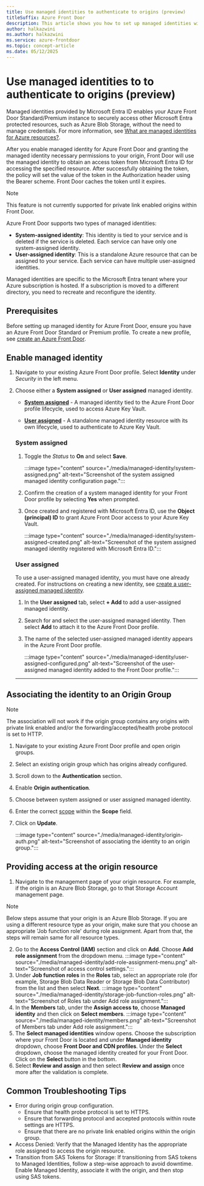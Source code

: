 ```yaml
---
title: Use managed identities to authenticate to origins (preview)
titleSuffix: Azure Front Door
description: This article shows you how to set up managed identities with Azure Front Door to authnticate to origins.
author: halkazwini
ms.author: halkazwini
ms.service: azure-frontdoor
ms.topic: concept-article
ms.date: 05/12/2025
---
```


# Use managed identities to to authenticate to origins (preview)

Managed identities provided by Microsoft Entra ID enables your Azure Front Door Standard/Premium instance to securely access other Microsoft Entra protected resources, such as Azure Blob Storage, without the need to manage credentials. For more information, see [What are managed identities for Azure resources?](../active-directory/managed-identities-azure-resources/overview.md).

After you enable managed identity for Azure Front Door and granting the managed identity necessary permissions to your origin, Front Door will use the managed identity to obtain an access token from Microsoft Entra ID for accessing the specified resource. After successfully obtaining the token, the policy will set the value of the token in the Authorization header using the Bearer scheme. Front Door caches the token until it expires. 

> [!Note]
> This feature is not currently supported for private link enabled origins within Front Door.

Azure Front Door supports two types of managed identities:

* **System-assigned identity**: This identity is tied to your service and is deleted if the service is deleted. Each service can have only one system-assigned identity.
* **User-assigned identity**: This is a standalone Azure resource that can be assigned to your service. Each service can have multiple user-assigned identities.

Managed identities are specific to the Microsoft Entra tenant where your Azure subscription is hosted. If a subscription is moved to a different directory, you need to recreate and reconfigure the identity.

## Prerequisites

Before setting up managed identity for Azure Front Door, ensure you have an Azure Front Door Standard or Premium profile. To create a new profile, see [create an Azure Front Door](create-front-door-portal.md).

## Enable managed identity

1. Navigate to your existing Azure Front Door profile. Select **Identity** under *Security* in the left menu.

1. Choose either a **System assigned** or **User assigned** managed identity.

    * **[System assigned](#system-assigned)** - A managed identity tied to the Azure Front Door profile lifecycle, used to access Azure Key Vault.
    
    * **[User assigned](#user-assigned)** - A standalone managed identity resource with its own lifecycle, used to authenticate to Azure Key Vault.

    ### System assigned
    
    1. Toggle the *Status* to **On** and select **Save**.
    
        :::image type="content" source="./media/managed-identity/system-assigned.png" alt-text="Screenshot of the system assigned managed identity configuration page.":::
    
    1. Confirm the creation of a system managed identity for your Front Door profile by selecting **Yes** when prompted.
    
    1. Once created and registered with Microsoft Entra ID, use the **Object (principal) ID** to grant Azure Front Door access to your Azure Key Vault.
    
        :::image type="content" source="./media/managed-identity/system-assigned-created.png" alt-text="Screenshot of the system assigned managed identity registered with Microsoft Entra ID.":::
    
    ### User assigned

    To use a user-assigned managed identity, you must have one already created. For instructions on creating a new identity, see [create a user-assigned managed identity](../active-directory/managed-identities-azure-resources/how-manage-user-assigned-managed-identities.md).

    1. In the **User assigned** tab, select **+ Add** to add a user-assigned managed identity.

    1. Search for and select the user-assigned managed identity. Then select **Add** to attach it to the Azure Front Door profile.

    1. The name of the selected user-assigned managed identity appears in the Azure Front Door profile.

        :::image type="content" source="./media/managed-identity/user-assigned-configured.png" alt-text="Screenshot of the user-assigned managed identity added to the Front Door profile.":::

    ---

## Associating the identity to an Origin Group

> [!Note]
> The association will not work if the origin group contains any origins with private link enabled and/or the forwarding/accepted/health probe protocol is set to HTTP.

1.	Navigate to your existing Azure Front Door profile and open origin groups.
2.	Select an existing origin group which has origins already configured.
3.	Scroll down to the **Authentication** section.
4.	Enable **Origin authentication**.
5.	Choose between system assigned or user assigned managed identity.
6.	Enter the correct [scope](/entra/identity-platform/scopes-oidc) within the **Scope** field.
7.	Click on **Update**.

    :::image type="content" source="./media/managed-identity/origin-auth.png" alt-text="Screenshot of associating the identity to an origin group.":::



## Providing access at the origin resource
1.	Navigate to the management page of your origin resource. For example, if the origin is an Azure Blob Storage, go to that Storage Account management page.

> [!Note]
> Below steps assume that your origin is an Azure Blob Storage. If you are using a different resource type as your origin, make sure that you choose an appropriate 'Job function role' during role assignment. Apart from that, the steps will remain same for all resource types.

2. Go to the **Access Control (IAM)** section and click on **Add**. Choose **Add role assignment** from the dropdown menu.
    :::image type="content" source="./media/managed-identity/add-role-assignment-menu.png" alt-text="Screenshot of access control settings.":::
3.	Under **Job function roles** in the **Roles** tab, select an appropriate role (for example, Storage Blob Data Reader or Storage Blob Data Contributor) from the list and then select **Next**.
    :::image type="content" source="./media/managed-identity/storage-job-function-roles.png" alt-text="Screenshot of Roles tab under Add role assignment.":::
4.	In the **Members** tab, under the **Assign access to**, choose **Managed identity** and then click on **Select members**.
    :::image type="content" source="./media/managed-identity/members.png" alt-text="Screenshot of Members tab under Add role assignment.":::
5.	The **Select managed identities** window opens. Choose the subscription where your Front Door is located and under **Managed identity** dropdown, choose **Front Door and CDN profiles**. Under the **Select** dropdown, choose the managed identity created for your Front Door. Click on the **Select** button in the bottom.
6.	Select **Review and assign** and then select **Review and assign** once more after the validation is complete.


## Common Troubleshooting Tips
* Error during origin group configuration.
    * Ensure that health probe protocol is set to HTTPS.
    * Ensure that forwarding protocol and accepted protocols within route settings are HTTPS.
    * Ensure that there are no private link enabled origins within the origin group.
* Access Denied: Verify that the Managed Identity has the appropriate role assigned to access the origin resource.
* Transition from SAS Tokens for Storage: If transitioning from SAS tokens to Managed Identities, follow a step-wise approach to avoid downtime. Enable Managed Identity, associate it with the origin, and then stop using SAS tokens.
